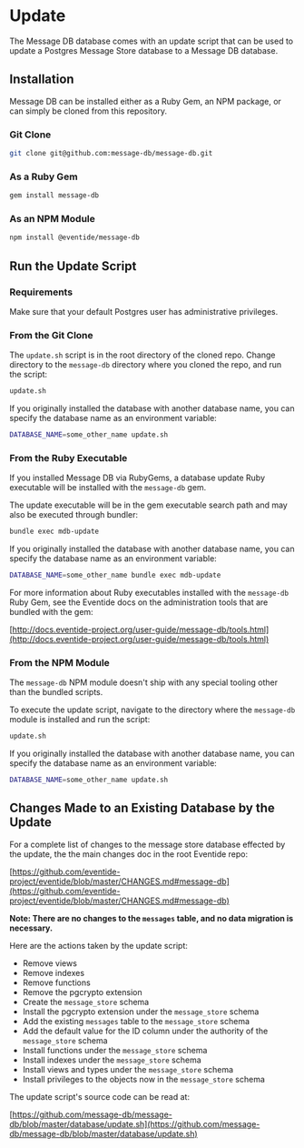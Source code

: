# Update

The Message DB database comes with an update script that can be used to update a Postgres Message Store database to a Message DB database.

## Installation

Message DB can be installed either as a Ruby Gem, an NPM package, or can simply be cloned from this repository.

### Git Clone

``` bash
git clone git@github.com:message-db/message-db.git
```

### As a Ruby Gem

``` bash
gem install message-db
```

### As an NPM Module

``` bash
npm install @eventide/message-db
```

## Run the Update Script

### Requirements

Make sure that your default Postgres user has administrative privileges.

### From the Git Clone

The `update.sh` script is in the root directory of the cloned repo. Change directory to the `message-db` directory where you cloned the repo, and run the script:

``` bash
update.sh
```

If you originally installed the database with another database name, you can specify the database name as an environment variable:

``` bash
DATABASE_NAME=some_other_name update.sh
```

### From the Ruby Executable

If you installed Message DB via RubyGems, a database update Ruby executable will be installed with the `message-db` gem.

The update executable will be in the gem executable search path and may also be executed through bundler:

``` bash
bundle exec mdb-update
```

If you originally installed the database with another database name, you can specify the database name as an environment variable:

``` bash
DATABASE_NAME=some_other_name bundle exec mdb-update
```

For more information about Ruby executables installed with the `message-db` Ruby Gem, see the Eventide docs on the administration tools that are bundled with the gem:

[http://docs.eventide-project.org/user-guide/message-db/tools.html](http://docs.eventide-project.org/user-guide/message-db/tools.html)

### From the NPM Module

The `message-db` NPM module doesn't ship with any special tooling other than the bundled scripts.

To execute the update script, navigate to the directory where the `message-db` module is installed and run the script:

``` bash
update.sh
```

If you originally installed the database with another database name, you can specify the database name as an environment variable:

``` bash
DATABASE_NAME=some_other_name update.sh
```

## Changes Made to an Existing Database by the Update

For a complete list of changes to the message store database effected by the update, the the main changes doc in the root Eventide repo:

[https://github.com/eventide-project/eventide/blob/master/CHANGES.md#message-db](https://github.com/eventide-project/eventide/blob/master/CHANGES.md#message-db)

**Note: There are no changes to the `messages` table, and no data migration is necessary.**

Here are the actions taken by the update script:

- Remove views
- Remove indexes
- Remove functions
- Remove the pgcrypto extension
- Create the `message_store` schema
- Install the pgcrypto extension under the `message_store` schema
- Add the existing `messages` table to the `message_store` schema
- Add the default value for the ID column under the authority of the `message_store` schema
- Install functions under the `message_store` schema
- Install indexes under the `message_store` schema
- Install views and types under the `message_store` schema
- Install privileges to the objects now in the `message_store` schema

The update script's source code can be read at:

[https://github.com/message-db/message-db/blob/master/database/update.sh](https://github.com/message-db/message-db/blob/master/database/update.sh)
